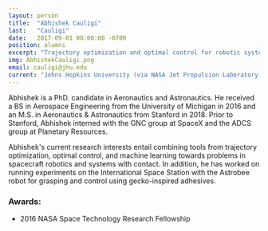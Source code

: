 ```yaml
---
layout: person
title:  "Abhishek Cauligi"
last:   "Cauligi"
date:   2017-09-01 00:00:00 -0700
position: alumni
excerpt: "Trajectory optimization and optimal control for robotic systems"
img: AbhishekCauligi.png
email: cauligi@jhu.edu
current: "Johns Hopkins University (via NASA Jet Propulsion Laboratory)"
---
```


Abhishek is a PhD. candidate in Aeronautics and Astronautics. He received a BS in Aerospace Engineering from the University of Michigan in 2016 and an M.S. in Aeronautics & Astronautics from Stanford in 2018. Prior to Stanford, Abhishek interned with the GNC group at SpaceX and the ADCS group at Planetary Resources.

Abhishek's current research interests entail combining tools from trajectory optimization, optimal control, and machine learning towards problems in spacecraft robotics and systems with contact. In addition, he has worked on running experiments on the International Space Station with the Astrobee robot for grasping and control using gecko-inspired adhesives. 

### Awards:
- 2016 NASA Space Technology Research Fellowship
